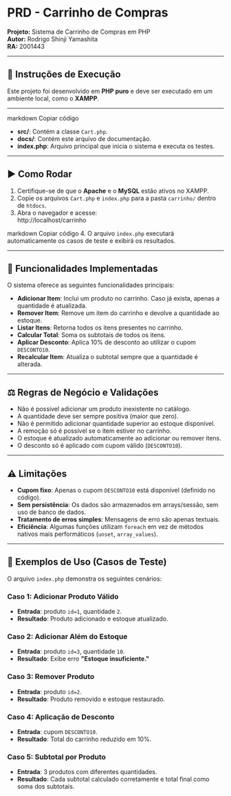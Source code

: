# PRD - Carrinho de Compras

**Projeto:** Sistema de Carrinho de Compras em PHP  
**Autor:** Rodrigo Shinji Yamashita  
**RA:** 2001443  

---

## 📌 Instruções de Execução
Este projeto foi desenvolvido em **PHP puro** e deve ser executado em um ambiente local, como o **XAMPP**.

---

markdown
Copiar código

- **src/**: Contém a classe `Cart.php`.  
- **docs/**: Contém este arquivo de documentação.  
- **index.php**: Arquivo principal que inicia o sistema e executa os testes.  

---

## ▶️ Como Rodar
1. Certifique-se de que o **Apache** e o **MySQL** estão ativos no XAMPP.  
2. Copie os arquivos `Cart.php` e `index.php` para a pasta `carrinho/` dentro de `htdocs`.  
3. Abra o navegador e acesse:  
http://localhost/carrinho

markdown
Copiar código
4. O arquivo `index.php` executará automaticamente os casos de teste e exibirá os resultados.  

---

## 📖 Funcionalidades Implementadas
O sistema oferece as seguintes funcionalidades principais:

- **Adicionar Item**: Inclui um produto no carrinho. Caso já exista, apenas a quantidade é atualizada.  
- **Remover Item**: Remove um item do carrinho e devolve a quantidade ao estoque.  
- **Listar Itens**: Retorna todos os itens presentes no carrinho.  
- **Calcular Total**: Soma os subtotais de todos os itens.  
- **Aplicar Desconto**: Aplica 10% de desconto ao utilizar o cupom `DESCONTO10`.  
- **Recalcular Item**: Atualiza o subtotal sempre que a quantidade é alterada.  

---

## ⚖️ Regras de Negócio e Validações
- Não é possível adicionar um produto inexistente no catálogo.  
- A quantidade deve ser sempre positiva (maior que zero).  
- Não é permitido adicionar quantidade superior ao estoque disponível.  
- A remoção só é possível se o item estiver no carrinho.  
- O estoque é atualizado automaticamente ao adicionar ou remover itens.  
- O desconto só é aplicado com cupom válido (`DESCONTO10`).  

---

## ⚠️ Limitações
- **Cupom fixo**: Apenas o cupom `DESCONTO10` está disponível (definido no código).  
- **Sem persistência**: Os dados são armazenados em arrays/sessão, sem uso de banco de dados.  
- **Tratamento de erros simples**: Mensagens de erro são apenas textuais.  
- **Eficiência**: Algumas funções utilizam `foreach` em vez de métodos nativos mais performáticos (`unset`, `array_values`).  

---

## 🧪 Exemplos de Uso (Casos de Teste)
O arquivo `index.php` demonstra os seguintes cenários:

### Caso 1: Adicionar Produto Válido
- **Entrada**: produto `id=1`, quantidade `2`.  
- **Resultado**: Produto adicionado e estoque atualizado.  

### Caso 2: Adicionar Além do Estoque
- **Entrada**: produto `id=3`, quantidade `10`.  
- **Resultado**: Exibe erro **"Estoque insuficiente."**  

### Caso 3: Remover Produto
- **Entrada**: produto `id=2`.  
- **Resultado**: Produto removido e estoque restaurado.  

### Caso 4: Aplicação de Desconto
- **Entrada**: cupom `DESCONTO10`.  
- **Resultado**: Total do carrinho reduzido em 10%.  

### Caso 5: Subtotal por Produto
- **Entrada**: 3 produtos com diferentes quantidades.  
- **Resultado**: Cada subtotal calculado corretamente e total final como soma dos subtotais.  
